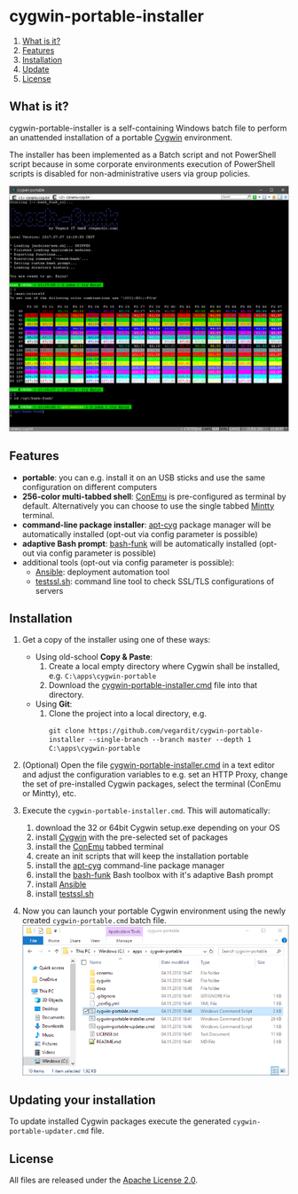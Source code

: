 # cygwin-portable-installer

1. [What is it?](#what-is-it)
1. [Features](#features)
1. [Installation](#install)
1. [Update](#update)
1. [License](#license)


## <a name="what-is-it"></a>What is it?

cygwin-portable-installer is a self-containing Windows batch file to perform an unattended installation of a portable [Cygwin](http://cygwin.org) environment.

The installer has been implemented as a Batch script and not PowerShell script because in some corporate environments execution of PowerShell scripts is
disabled for non-administrative users via group policies.

![Tabbed Terminal](docs/img/tabbed_terminal.png)


## Features

* **portable**: you can e.g. install it on an USB sticks and use the same configuration on different computers
* **256-color multi-tabbed shell**: [ConEmu](https://conemu.github.io/) is pre-configured as terminal by default. Alternatively you can choose to use the single tabbed [Mintty](https://mintty.github.io/) terminal.
* **command-line package installer**: [apt-cyg](https://github.com/transcode-open/apt-cyg) package manager will be automatically installed (opt-out via config parameter is possible)
* **adaptive Bash prompt**: [bash-funk](https://github.com/vegardit/bash-funk) will be automatically installed (opt-out via config parameter is possible)
* additional tools (opt-out via config parameter is possible):
    * [Ansible](https://github.com/ansible/ansible): deployment automation tool
    * [testssl.sh](https://testssl.sh/): command line tool to check SSL/TLS configurations of servers


## <a name="install"></a>Installation

1. Get a copy of the installer using one of these ways:
   * Using old-school **Copy & Paste**:
      1. Create a local empty directory where Cygwin shall be installed, e.g. `C:\apps\cygwin-portable`
      1. Download the [cygwin-portable-installer.cmd](cygwin-portable-installer.cmd) file into that directory.
   * Using **Git**:
      1. Clone the project into a local directory, e.g.
         ```batch
         git clone https://github.com/vegardit/cygwin-portable-installer --single-branch --branch master --depth 1 C:\apps\cygwin-portable
         ```

1. (Optional) Open the file [cygwin-portable-installer.cmd](cygwin-portable-installer.cmd) in a text editor and adjust the configuration variables to e.g. set an HTTP Proxy, change the set of pre-installed Cygwin packages, select the terminal (ConEmu or Mintty), etc.
1. Execute the `cygwin-portable-installer.cmd`. This will automatically:
    1. download the 32 or 64bit Cygwin setup.exe depending on your OS
    1. install [Cygwin](http://cygwin.org) with the pre-selected set of packages
    1. install the [ConEmu](https://conemu.github.io/) tabbed terminal
    1. create an init scripts that will keep the installation portable
    1. install the [apt-cyg](https://github.com/transcode-open/apt-cyg) command-line package manager
    1. install the [bash-funk](https://github.com/vegardit/bash-funk) Bash toolbox with it's adaptive Bash prompt
    1. install [Ansible](https://github.com/ansible/ansible)
    1. install [testssl.sh](https://testssl.sh/)
1. Now you can launch your portable Cygwin environment using the newly created `cygwin-portable.cmd` batch file.
    ![Launch Script](docs/img/launch_script.png)


## <a name="update"></a>Updating your installation

To update installed Cygwin packages execute the generated `cygwin-portable-updater.cmd` file.


## <a name="license"></a>License

All files are released under the [Apache License 2.0](LICENSE.txt).
